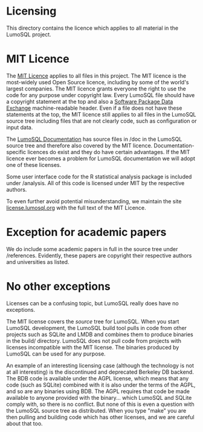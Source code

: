 # Licensing

This directory contains the licence which applies to all material in the LumoSQL project.

# MIT Licence

The [MIT Licence](https://en.wikipedia.org/wiki/MIT_License) applies to all
files in this project. The MIT licence is the most-widely used Open Source
licence, including by some of the world's largest companies. The MIT licence
grants everyone the right to use the code for any purpose under copyright law.
Every LumoSQL file should have a copyright statement at the top and also a
[Software Package Data Exchange](https://spdx.dev) machine-readable header.
Even if a file does not have these statements at the top, the MIT licence still
applies to all files in the LumoSQL source tree including files that are not
clearly code, such as configuration or input data.

The [LumoSQL Documentation](https://web.lumosql.org) has source files in /doc
in the LumoSQL source tree and therefore also covered by the MIT licence.
Documentation-specific licences do exist and they do have certain advantages.
If the MIT licence ever becomes a problem for LumoSQL documentation we will
adopt one of these licenses.

Some user interface code for the R statistical analysis package is included
under /analysis. All of this code is licensed under MIT by the respective authors.

To even further avoid potential misunderstanding, we maintain the site
[license.lumosql.org](https://license.lumosql.org) with the full text of the MIT Licence.

# Exception for academic papers

We do include some academic papers in full in the source tree under
/references. Evidently, these papers are copyright their respective authors and
universities as listed.

# No other exceptions

Licenses can be a confusing topic, but LumoSQL really does have no exceptions.

The MIT license covers the *source* tree for LumoSQL. When you start LumoSQL
development, the LumoSQL build tool pulls in code from other projects such as
SQLite and LMDB and combines them to produce binaries in the build/ directory.
LumoSQL does not pull code from projects with licenses incompatible with the
MIT license. The binaries produced by LumoSQL can be used for any purpose.

An example of an interesting licensing case (although the technology is not at
all interesting) is the discontinued and deprecated Berkeley DB backend.
The BDB code is available under the AGPL license, which means that any code
(such as SQLite) combined with it is also under the terms of the AGPL, and so
are any binaries using BDB.  The AGPL requires that code be made available to
anyone provided with the binary... which LumoSQL and SQLite comply with, so
there is no conflict. But none of this is even a question with the LumoSQL
source tree as distributed.  When you type "make" you are then pulling and
building code which has other licenses, and we are careful about that too.
